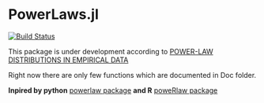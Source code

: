 PowerLaws.jl
======

[![Build Status](https://travis-ci.org/johnybx/PowerLaws.jl.svg?branch=master)](https://travis-ci.org/johnybx/PowerLaws.jl)

This package is under development according to [POWER-LAW DISTRIBUTIONS IN EMPIRICAL DATA](http://arxiv.org/pdf/0706.1062v2.pdf)

Right now there are only few functions which are documented in Doc folder.

**Inpired by python** [powerlaw package](https://pypi.python.org/pypi/powerlaw)
**and R** [poweRlaw package](http://arxiv.org/pdf/1407.3492v1.pdf)
